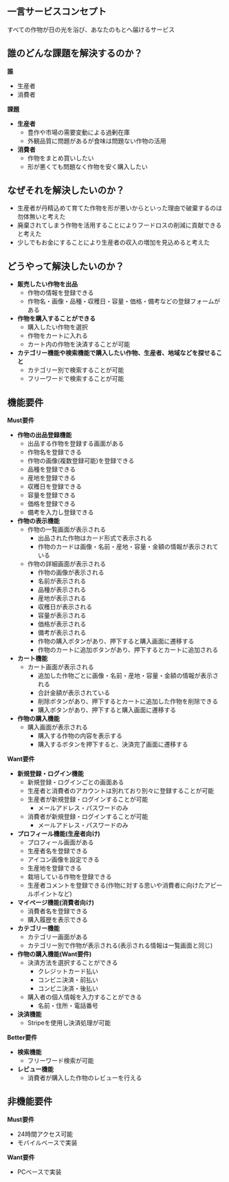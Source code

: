 ## 一言サービスコンセプト
すべての作物が日の光を浴び、あなたのもとへ届けるサービス

## 誰のどんな課題を解決するのか？
**誰**
* 生産者
* 消費者

**課題**
* **生産者**
  * 豊作や市場の需要変動による過剰在庫
  * 外観品質に問題があるが食味は問題ない作物の活用
*  **消費者**
   *  作物をまとめ買いしたい
   *  形が悪くても問題なく作物を安く購入したい

## なぜそれを解決したいのか？
* 生産者が丹精込めて育てた作物を形が悪いからといった理由で破棄するのは勿体無いと考えた
* 廃棄されてしまう作物を活用することによりフードロスの削減に貢献できると考えた
* 少しでもお金にすることにより生産者の収入の増加を見込めると考えた

## どうやって解決したいのか？
* **販売したい作物を出品**
  * 作物の情報を登録できる
  * 作物名・画像・品種・収穫日・容量・価格・備考などの登録フォームがある
* **作物を購入することができる**
  * 購入したい作物を選択
  * 作物をカートに入れる
  * カート内の作物を決済することが可能
* **カテゴリー機能や検索機能で購入したい作物、生産者、地域などを探せること**
  * カテゴリー別で検索することが可能
  * フリーワードで検索することが可能

## 機能要件
**Must要件**
* **作物の出品登録機能**
  * 出品する作物を登録する画面がある
  * 作物名を登録できる
  * 作物の画像(複数登録可能)を登録できる
  * 品種を登録できる
  * 産地を登録できる
  * 収穫日を登録できる
  * 容量を登録できる
  * 価格を登録できる
  * 備考を入力し登録できる
* **作物の表示機能**
  * 作物の一覧画面が表示される
    * 出品された作物はカード形式で表示される
    * 作物のカードは画像・名前・産地・容量・金額の情報が表示されている
  * 作物の詳細画面が表示される
    * 作物の画像が表示される
    * 名前が表示される
    * 品種が表示される
    * 産地が表示される
    * 収穫日が表示される
    * 容量が表示される
    * 価格が表示される
    * 備考が表示される
    * 作物の購入ボタンがあり、押下すると購入画面に遷移する
    * 作物のカートに追加ボタンがあり、押下するとカートに追加される
* **カート機能**
  * カート画面が表示される
    * 追加した作物ごとに画像・名前・産地・容量・金額の情報が表示される
    * 合計金額が表示されている
    * 削除ボタンがあり、押下するとカートに追加した作物を削除できる
    * 購入ボタンがあり、押下すると購入画面に遷移する
* **作物の購入機能**
  * 購入画面が表示される
    * 購入する作物の内容を表示する
    * 購入するボタンを押下すると、決済完了画面に遷移する

**Want要件**
* **新規登録・ログイン機能**
  * 新規登録・ログインごとの画面ある
  * 生産者と消費者のアカウントは別れており別々に登録することが可能
  * 生産者が新規登録・ログインすることが可能
    * メールアドレス・パスワードのみ
  * 消費者が新規登録・ログインすることが可能
    * メールアドレス・パスワードのみ
* **プロフィール機能(生産者向け)**
  * プロフィール画面がある
  * 生産者名を登録できる
  * アイコン画像を設定できる
  * 生産地を登録できる
  * 栽培している作物を登録できる
  * 生産者コメントを登録できる(作物に対する思いや消費者に向けたアピールポイントなど)
* **マイページ機能(消費者向け)**
  * 消費者名を登録できる
  * 購入履歴を表示できる
* **カテゴリー機能**
  * カテゴリー画面がある
  * カテゴリー別で作物が表示される(表示される情報は一覧画面と同じ)
* **作物の購入機能(Want要件)**
  * 決済方法を選択することができる
    * クレジットカード払い
    * コンビニ決済・前払い
    * コンビニ決済・後払い
  * 購入者の個人情報を入力することができる
    * 名前・住所・電話番号
* **決済機能**
  * Stripeを使用し決済処理が可能

**Better要件**
* **検索機能**
  * フリーワード検索が可能
* **レビュー機能**
  * 消費者が購入した作物のレビューを行える

## 非機能要件
**Must要件**
* 24時間アクセス可能
* モバイルベースで実装

**Want要件**
* PCベースで実装
